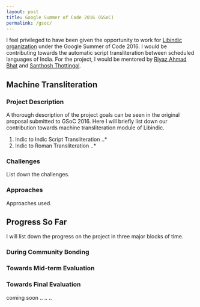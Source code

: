 ```yaml
---
layout: post
title: Google Summer of Code 2016 (GSoC)
permalink: /gsoc/
---
```


I feel privileged to have been given the opportunity to work for [Libindic organization](https://github.com/libindic) under the Google Summer of Code 2016. I would be contributing towards the automatic script transliteration between scheduled languages of India. For the project, I would be mentored by [Riyaz Ahmad Bhat](https://researchweb.iiit.ac.in/~riyaz.bhat/) and [Santhosh Thottingal](http://thottingal.in).

## Machine Transliteration

### Project Description
A thorough description of the project goals can be seen in the original proposal submitted to GSoC 2016. Here I will briefly list down our contribution towards machine transliteration module of Libindic.

1. Indic to Indic Script Transliteration
..*
2. Indic to Roman Transliteration
..*

### Challenges
List down the challenges.

### Approaches
Approaches used.

## Progress So Far
I will list down the progress on the project in three major blocks of time.

### During Community Bonding

### Towards  Mid-term Evaluation

### Towards Final Evaluation
coming soon .. .. ..
